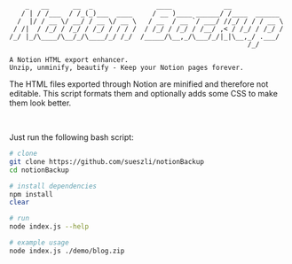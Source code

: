 ```
    _   __      __  _                ____             __
   / | / /___  / /_(_)___  ____     / __ )____ ______/ /____  ______
  /  |/ / __ \/ __/ / __ \/ __ \   / __  / __ `/ ___/ //_/ / / / __ \
 / /|  / /_/ / /_/ / /_/ / / / /  / /_/ / /_/ / /__/ ,< / /_/ / /_/ /
/_/ |_/\____/\__/_/\____/_/ /_/  /_____/\__,_/\___/_/|_|\__,_/ .___/
                                                            /_/

A Notion HTML export enhancer.
Unzip, unminify, beautify - Keep your Notion pages forever.
```

The HTML files exported through Notion are minified and therefore not editable. This script formats them and optionally adds some CSS to make them look better.

<br>

Just run the following bash script:

```bash
# clone
git clone https://github.com/sueszli/notionBackup
cd notionBackup

# install dependencies
npm install
clear

# run
node index.js --help

# example usage
node index.js ./demo/blog.zip
```
